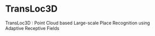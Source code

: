 # TransLoc3D
TransLoc3D : Point Cloud based Large-scale Place Recognition using Adaptive Receptive Fields
